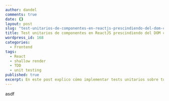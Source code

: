 ```yaml
---
author: dandel
comments: true
date: {}
layout: post
slug: "test-unitarios-de-componentes-en-reactjs-prescindiendo-del-dom-con-shallow-rendering"
title: Test unitarios de componentes en ReactJS prescindiendo del DOM con Shallow Rendering
wordpress_id: 168
categories: 
  - Frontend
tags: 
  - React
  - shallow render
  - TDD
  - unit testing
published: true
excerpt: En este post explico cómo implementar tests unitarios sobre tus componentes de UI utilizando shallow rendering.
---
```


asdf